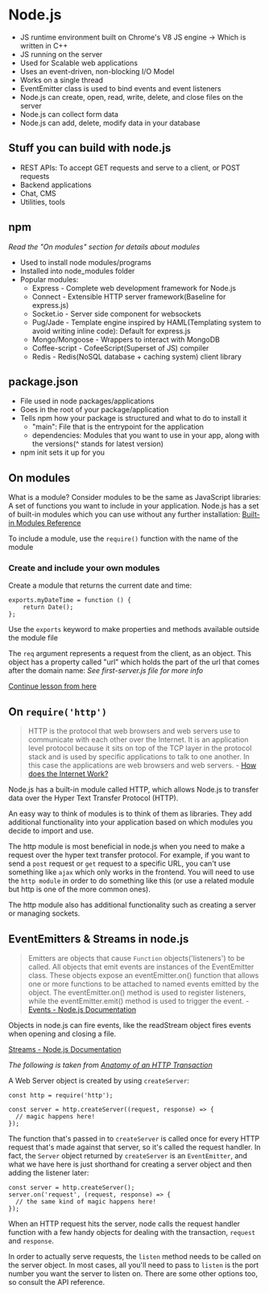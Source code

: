 # Node.js

* JS runtime environment built on Chrome's V8 JS engine -> Which is written in C++
* JS running on the server
* Used for Scalable web applications
* Uses an event-driven, non-blocking I/O Model
* Works on a single thread
* EventEmitter class is used to bind events and event listeners
* Node.js can create, open, read, write, delete, and close files on the server
* Node.js can collect form data
* Node.js can add, delete, modify data in your database

## Stuff you can build with node.js

* REST APIs: To accept GET requests and serve to a client, or POST requests
* Backend applications
* Chat, CMS
* Utilities, tools

## npm

*Read the "On modules" section for details about modules*

* Used to install node modules/programs
* Installed into node_modules folder
* Popular modules:
  * Express - Complete web development framework for Node.js
  * Connect - Extensible HTTP server framework(Baseline for express.js)
  * Socket.io - Server side component for websockets
  * Pug/Jade - Template engine inspired by HAML(Templating system to avoid writing inline code): Default for express.js
  * Mongo/Mongoose - Wrappers to interact with MongoDB
  * Coffee-script - CofeeScript(Superset of JS) compiler
  * Redis - Redis(NoSQL database + caching system) client library

## package.json

* File used in node packages/applications
* Goes in the root of your package/application
* Tells npm how your package is structured and what to do to install it
  * "main": File that is the entrypoint for the application
  * dependencies: Modules that you want to use in your app, along with the versions(^ stands for latest version)
* npm init sets it up for you

## On modules

What is a module? Consider modules to be the same as JavaScript libraries: A set of functions you want to include in your application. Node.js has a set of built-in modules which you can use without any further installation: [Built-in Modules Reference](https://www.w3schools.com/nodejs/ref_modules.asp)

To include a module, use the `require()` function with the name of the module

### Create and include your own modules

Create a module that returns the current date and time:
````
exports.myDateTime = function () {
    return Date();
};
````
Use the `exports` keyword to make properties and methods available outside the module file

The `req` argument represents a request from the client, as an object. This object has a property called "url" which holds the part of the url that comes after the domain name: *See first-server.js file for more info*

[Continue lesson from here](https://www.w3schools.com/nodejs/nodejs_http.asp)

## On `require('http')`

> HTTP is the protocol that web browsers and web servers use to communicate with each other over the Internet. It is an application level protocol because it sits on top of the TCP layer in the protocol stack and is used by specific applications to talk to one another. In this case the applications are web browsers and web servers. - [How does the Internet Work?](https://web.stanford.edu/class/msande91si/www-spr04/readings/week1/InternetWhitepaper.htm)

Node.js has a built-in module called HTTP, which allows Node.js to transfer data over the Hyper Text Transfer Protocol (HTTP).

An easy way to think of modules is to think of them as libraries. They add additional functionality into your application based on which modules you decide to import and use.

The http module is most beneficial in node.js when you need to make a request over the hyper text transfer protocol. For example, if you want to send a `post` request or `get` request to a specific URL, you can't use something like `ajax` which only works in the frontend. You will need to use the `http module` in order to do something like this (or use a related module but http is one of the more common ones).

The http module also has additional functionality such as creating a server or managing sockets.

## EventEmitters & Streams in node.js

> Emitters are objects that cause `Function` objects('listeners') to be called. All objects that emit events are instances of the EventEmitter class. These objects expose an eventEmitter.on() function that allows one or more functions to be attached to named events emitted by the object. The eventEmitter.on() method is used to register listeners, while the eventEmitter.emit() method is used to trigger the event. - [Events - Node.js Documentation](https://nodejs.org/api/events.html)

Objects in node.js can fire events, like the readStream object fires events when opening and closing a file.

[Streams - Node.js Documentation](https://nodejs.org/api/stream.html)

*The following is taken from [Anatomy of an HTTP Transaction](https://nodejs.org/en/docs/guides/anatomy-of-an-http-transaction/)*

A Web Server object is created by using `createServer`:

````
const http = require('http');

const server = http.createServer((request, response) => {
  // magic happens here!
});
````
The function that's passed in to `createServer` is called once for every HTTP request that's made against that server, so it's called the request handler. In fact, the `Server` object returned by `createServer` is an `EventEmitter`, and what we have here is just shorthand for creating a server object and then adding the listener later:

````
const server = http.createServer();
server.on('request', (request, response) => {
  // the same kind of magic happens here!
});
````
When an HTTP request hits the server, node calls the request handler function with a few handy objects for dealing with the transaction, `request` and `response`.

In order to actually serve requests, the `listen` method needs to be called on the server object. In most cases, all you'll need to pass to `listen` is the port number you want the server to listen on. There are some other options too, so consult the API reference.
